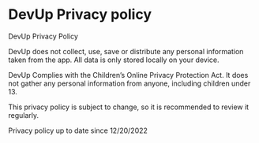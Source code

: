 # DevUp Privacy policy

DevUp Privacy Policy


DevUp does not collect, use, save or distribute any personal information taken from the app. All data is only stored locally on your device.

DevUp Complies with the Children’s Online Privacy Protection Act. It does not gather any personal information from anyone, including children under 13.

This privacy policy is subject to change, so it is recommended to review it regularly. 

Privacy policy up to date since 12/20/2022
